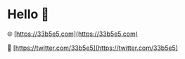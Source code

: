 # Hello 👋

🌐 [https://33b5e5.com](https://33b5e5.com)

🐤 [https://twitter.com/33b5e5](https://twitter.com/33b5e5)
